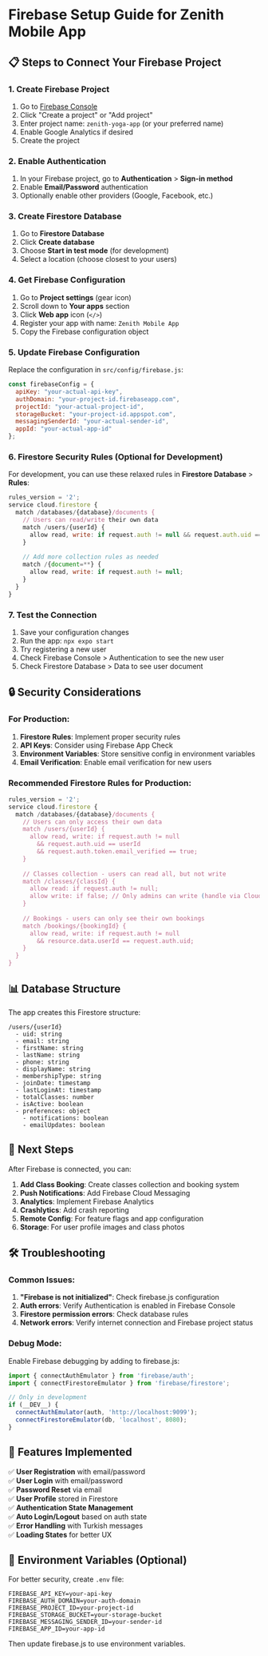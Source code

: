 # Firebase Setup Guide for Zenith Mobile App

## 📋 Steps to Connect Your Firebase Project

### 1. Create Firebase Project
1. Go to [Firebase Console](https://console.firebase.google.com/)
2. Click "Create a project" or "Add project"
3. Enter project name: `zenith-yoga-app` (or your preferred name)
4. Enable Google Analytics if desired
5. Create the project

### 2. Enable Authentication
1. In your Firebase project, go to **Authentication** > **Sign-in method**
2. Enable **Email/Password** authentication
3. Optionally enable other providers (Google, Facebook, etc.)

### 3. Create Firestore Database
1. Go to **Firestore Database**
2. Click **Create database**
3. Choose **Start in test mode** (for development)
4. Select a location (choose closest to your users)

### 4. Get Firebase Configuration
1. Go to **Project settings** (gear icon)
2. Scroll down to **Your apps** section
3. Click **Web app** icon (`</>`)
4. Register your app with name: `Zenith Mobile App`
5. Copy the Firebase configuration object

### 5. Update Firebase Configuration
Replace the configuration in `src/config/firebase.js`:

```javascript
const firebaseConfig = {
  apiKey: "your-actual-api-key",
  authDomain: "your-project-id.firebaseapp.com", 
  projectId: "your-actual-project-id",
  storageBucket: "your-project-id.appspot.com",
  messagingSenderId: "your-actual-sender-id",
  appId: "your-actual-app-id"
};
```

### 6. Firestore Security Rules (Optional for Development)
For development, you can use these relaxed rules in **Firestore Database** > **Rules**:

```javascript
rules_version = '2';
service cloud.firestore {
  match /databases/{database}/documents {
    // Users can read/write their own data
    match /users/{userId} {
      allow read, write: if request.auth != null && request.auth.uid == userId;
    }
    
    // Add more collection rules as needed
    match /{document=**} {
      allow read, write: if request.auth != null;
    }
  }
}
```

### 7. Test the Connection
1. Save your configuration changes
2. Run the app: `npx expo start`
3. Try registering a new user
4. Check Firebase Console > Authentication to see the new user
5. Check Firestore Database > Data to see user document

## 🔒 Security Considerations

### For Production:
1. **Firestore Rules**: Implement proper security rules
2. **API Keys**: Consider using Firebase App Check
3. **Environment Variables**: Store sensitive config in environment variables
4. **Email Verification**: Enable email verification for new users

### Recommended Firestore Rules for Production:
```javascript
rules_version = '2';
service cloud.firestore {
  match /databases/{database}/documents {
    // Users can only access their own data
    match /users/{userId} {
      allow read, write: if request.auth != null 
        && request.auth.uid == userId
        && request.auth.token.email_verified == true;
    }
    
    // Classes collection - users can read all, but not write
    match /classes/{classId} {
      allow read: if request.auth != null;
      allow write: if false; // Only admins can write (handle via Cloud Functions)
    }
    
    // Bookings - users can only see their own bookings
    match /bookings/{bookingId} {
      allow read, write: if request.auth != null 
        && resource.data.userId == request.auth.uid;
    }
  }
}
```

## 📊 Database Structure

The app creates this Firestore structure:

```
/users/{userId}
  - uid: string
  - email: string
  - firstName: string
  - lastName: string
  - phone: string
  - displayName: string
  - membershipType: string
  - joinDate: timestamp
  - lastLoginAt: timestamp
  - totalClasses: number
  - isActive: boolean
  - preferences: object
    - notifications: boolean
    - emailUpdates: boolean
```

## 🚀 Next Steps

After Firebase is connected, you can:

1. **Add Class Booking**: Create classes collection and booking system
2. **Push Notifications**: Add Firebase Cloud Messaging
3. **Analytics**: Implement Firebase Analytics
4. **Crashlytics**: Add crash reporting
5. **Remote Config**: For feature flags and app configuration
6. **Storage**: For user profile images and class photos

## 🛠️ Troubleshooting

### Common Issues:
1. **"Firebase is not initialized"**: Check firebase.js configuration
2. **Auth errors**: Verify Authentication is enabled in Firebase Console
3. **Firestore permission errors**: Check database rules
4. **Network errors**: Verify internet connection and Firebase project status

### Debug Mode:
Enable Firebase debugging by adding to firebase.js:
```javascript
import { connectAuthEmulator } from 'firebase/auth';
import { connectFirestoreEmulator } from 'firebase/firestore';

// Only in development
if (__DEV__) {
  connectAuthEmulator(auth, 'http://localhost:9099');
  connectFirestoreEmulator(db, 'localhost', 8080);
}
```

## 📱 Features Implemented

✅ **User Registration** with email/password  
✅ **User Login** with email/password  
✅ **Password Reset** via email  
✅ **User Profile** stored in Firestore  
✅ **Authentication State Management**  
✅ **Auto Login/Logout** based on auth state  
✅ **Error Handling** with Turkish messages  
✅ **Loading States** for better UX  

## 🔄 Environment Variables (Optional)

For better security, create `.env` file:
```
FIREBASE_API_KEY=your-api-key
FIREBASE_AUTH_DOMAIN=your-auth-domain
FIREBASE_PROJECT_ID=your-project-id
FIREBASE_STORAGE_BUCKET=your-storage-bucket
FIREBASE_MESSAGING_SENDER_ID=your-sender-id
FIREBASE_APP_ID=your-app-id
```

Then update firebase.js to use environment variables.
